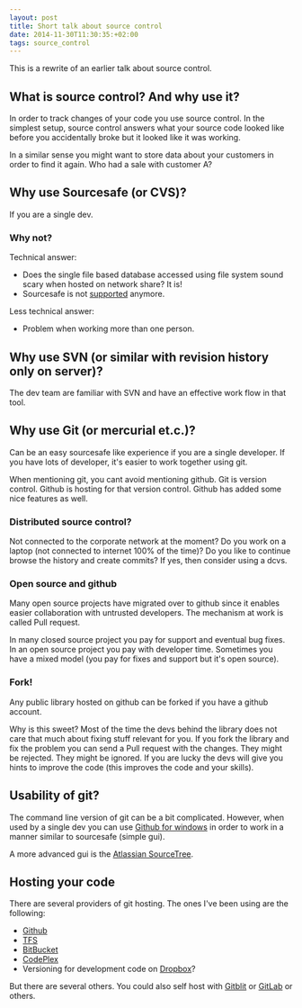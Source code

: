 ```yaml
---
layout: post
title: Short talk about source control
date: 2014-11-30T11:30:35:+02:00
tags: source_control
---
```


This is a rewrite of an earlier talk about source control.

## What is source control? And why use it?

In order to track changes of your code you use source control. In the simplest setup, source control answers what your source code looked like before you accidentally broke but it looked like it was working.

In a similar sense you might want to store data about your customers in order to find it again. Who had a sale with customer A?

## Why use Sourcesafe (or CVS)?

If you are a single dev.

### Why not?
Technical answer:

* Does the single file based database accessed using file system sound scary when hosted on network share? It is! 
* Sourcesafe is not [supported](http://blogs.msdn.com/b/ukmsdn/archive/2011/01/04/end-of-support-for-visual-sourcesafe.aspx) anymore.

Less technical answer:

* Problem when working more than one person.

## Why use SVN (or similar with revision history only on server)?

The dev team are familiar with SVN and have an effective work flow in that tool.

## Why use Git (or mercurial et.c.)?

Can be an easy sourcesafe like experience if you are a single developer. If you have lots of developer, it's easier to work together using git.

When mentioning git, you cant avoid mentioning github. Git is version control. Github is hosting for that version control. Github has added some nice features as well. 

### Distributed source control?

Not connected to the corporate network at the moment? Do you work on a laptop (not connected to internet 100% of the time)? Do you like to continue browse the history and create commits? If yes, then consider using a dcvs.

### Open source and github

Many open source projects have migrated over to github since it enables easier collaboration with untrusted developers. The mechanism at work is called Pull request.

In many closed source project you pay for support and eventual bug fixes. In an open source project you pay with developer time. Sometimes you have a mixed model (you pay for fixes and support but it's open source).

### Fork!

Any public library hosted on github can be forked if you have a github account.

Why is this sweet? Most of the time the devs behind the library does not care that much about fixing stuff relevant for you. If you fork the library and fix the problem you can send a Pull request with the changes. They might be rejected. They might be ignored. If you are lucky the devs will give you hints to improve the code (this improves the code and your skills). 

## Usability of git?

The command line version of git can be a bit complicated. However, when used by a single dev you can use [Github for windows](http://windows.github.com/) in order to work in a manner similar to sourcesafe (simple gui).

A more advanced gui is the [Atlassian SourceTree](http://www.sourcetreeapp.com/).

## Hosting your code
There are several providers of git hosting. The ones I've been using are the following:

- [Github](https://github.com/)
- [TFS](http://blogs.msdn.com/b/mvpawardprogram/archive/2013/11/13/git-for-tfs-2013.aspx)
- [BitBucket](https://bitbucket.org)
- [CodePlex](https://www.codeplex.com/)
- Versioning for development code on [Dropbox](http://stackoverflow.com/questions/1960799/using-git-and-dropbox-together-effectively)?

But there are several others. You could also self host with [Gitblit](http://gitblit.com/) or [GitLab](https://about.gitlab.com/) or others.



